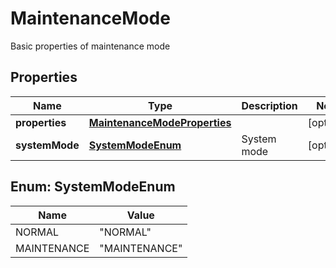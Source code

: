 

# MaintenanceMode

Basic properties of maintenance mode

## Properties

| Name | Type | Description | Notes |
|------------ | ------------- | ------------- | -------------|
|**properties** | [**MaintenanceModeProperties**](MaintenanceModeProperties.md) |  |  [optional] |
|**systemMode** | [**SystemModeEnum**](#SystemModeEnum) | System mode |  [optional] |



## Enum: SystemModeEnum

| Name | Value |
|---- | -----|
| NORMAL | &quot;NORMAL&quot; |
| MAINTENANCE | &quot;MAINTENANCE&quot; |



